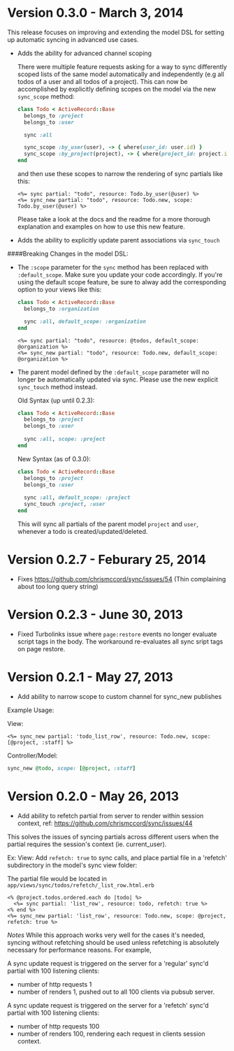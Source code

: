 # Version 0.3.0 - March 3, 2014

This release focuses on improving and extending the model DSL for setting up automatic syncing in advanced use cases. 

- Adds the ability for advanced channel scoping

  There were multiple feature requests asking for a way to sync differently scoped lists of the same model automatically and independently (e.g all todos of a user and all todos of a project). This can now be accomplished by explicitly defining scopes on the model via the new ```sync_scope``` method: 

  ```ruby
  class Todo < ActiveRecord::Base
    belongs_to :project
    belongs_to :user
  
    sync :all
  
    sync_scope :by_user(user), -> { where(user_id: user.id) }
    sync_scope :by_project(project), -> { where(project_id: project.id) }
  end
  ```

  and then use these scopes to narrow the rendering of sync partials like this:

  ```erb
  <%= sync partial: "todo", resource: Todo.by_user(@user) %>
  <%= sync_new partial: "todo", resource: Todo.new, scope: Todo.by_user(@user) %>
  ```

  Please take a look at the docs and the readme for a more thorough explanation and examples on how to use this new feature.
  
- Adds the ability to explicitly update parent associations via ```sync_touch```

####Breaking Changes in the model DSL:

- The ```:scope``` parameter for the ```sync``` method has been replaced with ```:default_scope```. Make sure you update your code accordingly. If you're using the default scope feature, be sure to alway add the corresponding option to your views like this:

  ```ruby
  class Todo < ActiveRecord::Base
    belongs_to :organization
  
    sync :all, default_scope: :organization
  end
  ```
  
  ```erb
  <%= sync partial: "todo", resource: @todos, default_scope: @organization %>
  <%= sync_new partial: "todo", resource: Todo.new, default_scope: @organization %>
  ```

- The parent model defined by the ```:default_scope``` parameter will no longer be automatically updated via sync. Please use the new explicit ```sync_touch``` method instead.

  Old Syntax (up until  0.2.3):
  ```ruby
  class Todo < ActiveRecord::Base
    belongs_to :project
    belongs_to :user
    
    sync :all, scope: :project
  end
  ```
  
  New Syntax (as of 0.3.0):
  ```ruby
  class Todo < ActiveRecord::Base
    belongs_to :project
    belongs_to :user
    
    sync :all, default_scope: :project
    sync_touch :project, :user
  end
  ```
  
  This will sync all partials of the parent model ```project``` and ```user```, whenever a todo is created/updated/deleted.

# Version 0.2.7 - Feburary 25, 2014

- Fixes https://github.com/chrismccord/sync/issues/54 (Thin complaining about too long query string)

# Version 0.2.3 - June 30, 2013

- Fixed Turbolinks issue where `page:restore` events no longer evaluate script tags in the body. The workaround re-evaluates all sync sript tags on page restore.

# Version 0.2.1 - May 27, 2013

 - Add ability to narrow scope to custom channel for sync_new publishes

Example Usage:

View:
```erb
<%= sync_new partial: 'todo_list_row', resource: Todo.new, scope: [@project, :staff] %>
```

Controller/Model:
```ruby
sync_new @todo, scope: [@project, :staff]
```


# Version 0.2.0 - May 26, 2013

 - Add ability to refetch partial from server to render within session context, ref: https://github.com/chrismccord/sync/issues/44

This solves the issues of syncing partials across different users when the partial requires the session's context (ie. current_user). 

Ex:
    View: Add `refetch: true` to sync calls, and place partial file in a 'refetch'
    subdirectory in the model's sync view folder:

The partial file would be located in `app/views/sync/todos/refetch/_list_row.html.erb`
```erb
<% @project.todos.ordered.each do |todo| %>
  <%= sync partial: 'list_row', resource: todo, refetch: true %>
<% end %>
<%= sync_new partial: 'list_row', resource: Todo.new, scope: @project, refetch: true %>
```

*Notes*
While this approach works very well for the cases it's needed, syncing without refetching should be used unless refetching is absolutely necessary for performance reasons. For example, 

A sync update request is triggered on the server for a 'regular' sync'd partial with 100 listening clients:
- number of http requests 1
- number of renders 1, pushed out to all 100 clients via pubsub server.


A sync update request is triggered on the server for a 'refetch' sync'd partial with 100 listening clients:
- number of http requests 100
- number of renders 100, rendering each request in clients session context.
